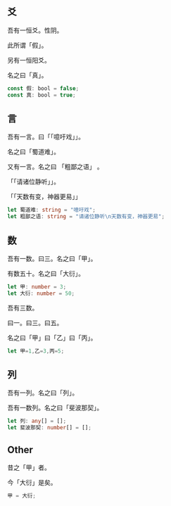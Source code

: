 ## 爻

吾有一恒爻。性阴。

此所谓「假」。

另有一恒阳爻。

名之曰「真」。

```ts
const 假: bool = false;
const 真: bool = true;
```


## 言

吾有一言。曰「「噫吁戏」」。

名之曰「蜀道难」。

又有一言。名之曰 「粗鄙之语」 。

「「请诸位静听」」。

「「天数有变，神器更易」」

```ts
let 蜀道难: string = "噫吁戏";
let 粗鄙之语: string = "请诸位静听\n天数有变，神器更易";
```

## 数

吾有一数。曰三。名之曰「甲」。

有数五十。名之曰「大衍」。

```ts
let 甲: number = 3;
let 大衍: number = 50;
```

吾有三数。

曰一。曰三。曰五。

名之曰「甲」曰「乙」曰「丙」。

```ts
let 甲=1,乙=3,丙=5;
```


## 列

吾有一列。名之曰「列」。

吾有一数列。名之曰「斐波那契」。

```ts
let 列: any[] = [];
let 斐波那契: number[] = [];
```

## Other

昔之「甲」者。

今「大衍」是矣。

```ts
甲 = 大衍;
```


